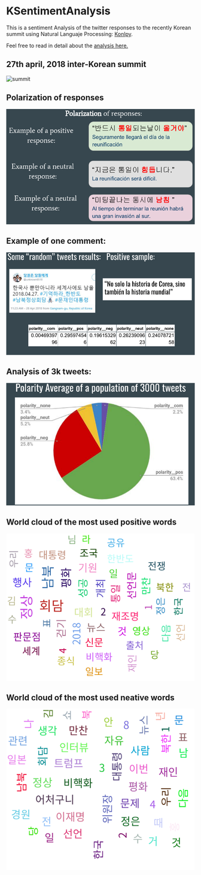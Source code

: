 # KSentimentAnalysis
This is a sentiment Analysis of the twitter responses to the recently Korean summit using Natural Languaje Processing: [Konlpy](https://github.com/konlpy/konlpy). 

Feel free to read in detail about the [analysis here.](https://github.com/jiapulidoar/KSentimentAnalysis/blob/master/Jimmy.pdf) 

## 27th april, 2018 inter-Korean summit 

![summit](images/summit.png)

## Polarization of responses 

![polarization](images/polarization.png)

## Example of one comment:

![comment](images/example_comment.png)

## Analysis of 3k tweets:


![3000](images/3000.png)


## World cloud of the most used positive words

![cloudpos](wordcloudPOS.png)

## World cloud of the most used neative words

![cloudneg](wordcloudNeg.png)
